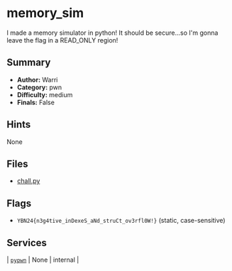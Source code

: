 # memory_sim
I made a memory simulator in python! It should be secure...so I'm gonna leave the flag in a READ_ONLY region!

## Summary
- **Author:** Warri
- **Category:** pwn
- **Difficulty:** medium
- **Finals:** False

## Hints
None

## Files
- [chall.py](<dist/chall.py>)

## Flags
- `YBN24{n3g4tive_inDexeS_aNd_struCt_ov3rfl0W!}` (static, case-sensitive)

## Services
| [`pypwn`](<service/pypwn>) | None | internal |
